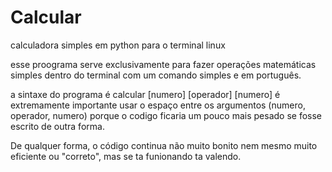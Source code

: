 # Calcular
 calculadora simples em python para o terminal linux
 
 esse proograma serve exclusivamente para fazer operações 
 matemáticas simples dentro do terminal com um comando simples
 e em português.

 a sintaxe do programa é calcular [numero] [operador] [numero]
 é extremamente importante usar o espaço entre os argumentos 
 (numero, operador, numero)
 porque o codigo ficaria um pouco mais pesado se fosse escrito
 de outra forma.

 De qualquer forma, o código continua não muito bonito
 nem mesmo muito eficiente ou "correto", mas se ta funionando
 ta valendo.
